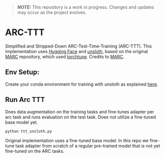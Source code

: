 
> **_NOTE:_**  This repository is a work in progress. Changes and updates may occur as the project evolves.

# ARC-TTT
Simplified and Stripped-Down ARC-Test-Time-Training (ARC-TTT). This implementation uses [Hugging Face](https://huggingface.co/) and [unsloth](https://unsloth.ai/), based on the original [MARC](https://github.com/ekinakyurek/marc/tree/main) repository, which used [torchtune](https://github.com/pytorch/torchtune).
Credits to [MARC](https://github.com/ekinakyurek/marc/tree/main).

## Env Setup:

Create your conda environment for training with unsloth as explained [here](https://github.com/unslothai/unsloth). 


## Run Arc TTT
Does data augmentation on the training tasks and fine-tunes adapter per arc task and runs evaluation on the test task. Does not utilize a fine-tuned base model yet.    

```bash
python ttt_unsloth.py
```

Original implementation uses a fine-tuned base model. In this repo we fine-tune task adapter from scratch of a regular pre-trained model that is not yet fine-tuned on the ARC tasks.
